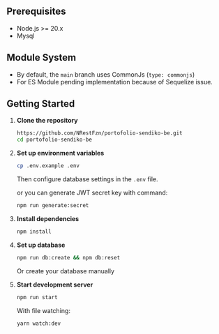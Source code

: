 ## Prerequisites

- Node.js >= 20.x
- Mysql

## Module System

- By default, the `main` branch uses CommonJs (`type: commonjs`)
- For ES Module pending implementation because of Sequelize issue.

## Getting Started

1. **Clone the repository**

   ```bash
   https://github.com/NRestFzn/portofolio-sendiko-be.git
   cd portofolio-sendiko-be
   ```

2. **Set up environment variables**

   ```bash
   cp .env.example .env
   ```

   Then configure database settings in the `.env` file.

   or you can generate JWT secret key with command:

   ```bash
   npm run generate:secret
   ```

3. **Install dependencies**

   ```bash
   npm install
   ```

4. **Set up database**

   ```bash
   npm run db:create && npm db:reset
   ```

   Or create your database manually

5. **Start development server**

   ```bash
   npm run start
   ```

   With file watching:

   ```bash
   yarn watch:dev
   ```
